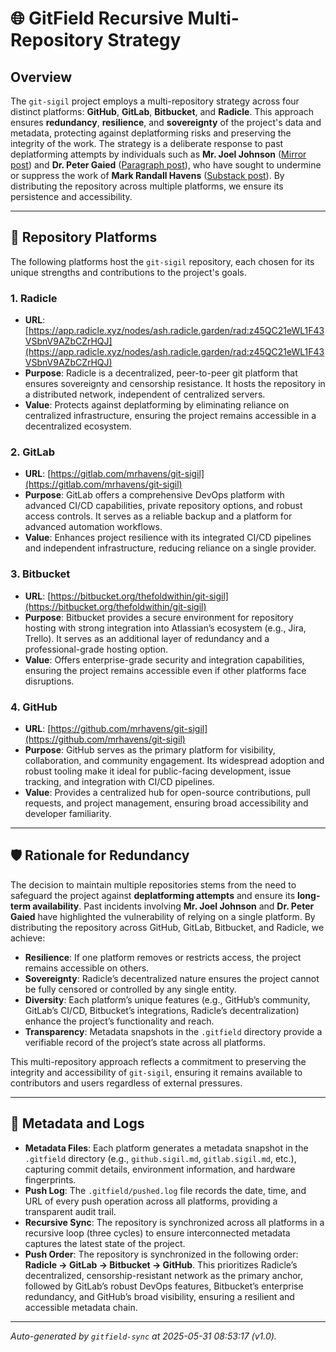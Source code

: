 # 🌐 GitField Recursive Multi-Repository Strategy

## Overview

The `git-sigil` project employs a multi-repository strategy across four distinct platforms: **GitHub**, **GitLab**, **Bitbucket**, and **Radicle**. This approach ensures **redundancy**, **resilience**, and **sovereignty** of the project's data and metadata, protecting against deplatforming risks and preserving the integrity of the work. The strategy is a deliberate response to past deplatforming attempts by individuals such as **Mr. Joel Johnson** ([Mirror post](https://mirror.xyz/neutralizingnarcissism.eth/x40_zDWWrYOJ7nh8Y0fk06_3kNEP0KteSSRjPmXkiGg?utm_medium=social&utm_source=heylink.me)) and **Dr. Peter Gaied** ([Paragraph post](https://paragraph.com/@neutralizingnarcissism/%F0%9F%9C%81-the-narcissistic-messiah)), who have sought to undermine or suppress the work of **Mark Randall Havens** ([Substack post](https://theempathictechnologist.substack.com/p/mark-randall-havens-the-architect)). By distributing the repository across multiple platforms, we ensure its persistence and accessibility.

---

## 📍 Repository Platforms

The following platforms host the `git-sigil` repository, each chosen for its unique strengths and contributions to the project's goals.

### 1. Radicle
- **URL**: [https://app.radicle.xyz/nodes/ash.radicle.garden/rad:z45QC21eWL1F43VSbnV9AZbCZrHQJ](https://app.radicle.xyz/nodes/ash.radicle.garden/rad:z45QC21eWL1F43VSbnV9AZbCZrHQJ)
- **Purpose**: Radicle is a decentralized, peer-to-peer git platform that ensures sovereignty and censorship resistance. It hosts the repository in a distributed network, independent of centralized servers.
- **Value**: Protects against deplatforming by eliminating reliance on centralized infrastructure, ensuring the project remains accessible in a decentralized ecosystem.

### 2. GitLab
- **URL**: [https://gitlab.com/mrhavens/git-sigil](https://gitlab.com/mrhavens/git-sigil)
- **Purpose**: GitLab offers a comprehensive DevOps platform with advanced CI/CD capabilities, private repository options, and robust access controls. It serves as a reliable backup and a platform for advanced automation workflows.
- **Value**: Enhances project resilience with its integrated CI/CD pipelines and independent infrastructure, reducing reliance on a single provider.

### 3. Bitbucket
- **URL**: [https://bitbucket.org/thefoldwithin/git-sigil](https://bitbucket.org/thefoldwithin/git-sigil)
- **Purpose**: Bitbucket provides a secure environment for repository hosting with strong integration into Atlassian’s ecosystem (e.g., Jira, Trello). It serves as an additional layer of redundancy and a professional-grade hosting option.
- **Value**: Offers enterprise-grade security and integration capabilities, ensuring the project remains accessible even if other platforms face disruptions.

### 4. GitHub
- **URL**: [https://github.com/mrhavens/git-sigil](https://github.com/mrhavens/git-sigil)
- **Purpose**: GitHub serves as the primary platform for visibility, collaboration, and community engagement. Its widespread adoption and robust tooling make it ideal for public-facing development, issue tracking, and integration with CI/CD pipelines.
- **Value**: Provides a centralized hub for open-source contributions, pull requests, and project management, ensuring broad accessibility and developer familiarity.

---

## 🛡️ Rationale for Redundancy

The decision to maintain multiple repositories stems from the need to safeguard the project against **deplatforming attempts** and ensure its **long-term availability**. Past incidents involving **Mr. Joel Johnson** and **Dr. Peter Gaied** have highlighted the vulnerability of relying on a single platform. By distributing the repository across GitHub, GitLab, Bitbucket, and Radicle, we achieve:

- **Resilience**: If one platform removes or restricts access, the project remains accessible on others.
- **Sovereignty**: Radicle’s decentralized nature ensures the project cannot be fully censored or controlled by any single entity.
- **Diversity**: Each platform’s unique features (e.g., GitHub’s community, GitLab’s CI/CD, Bitbucket’s integrations, Radicle’s decentralization) enhance the project’s functionality and reach.
- **Transparency**: Metadata snapshots in the `.gitfield` directory provide a verifiable record of the project’s state across all platforms.

This multi-repository approach reflects a commitment to preserving the integrity and accessibility of `git-sigil`, ensuring it remains available to contributors and users regardless of external pressures.

---

## 📜 Metadata and Logs

- **Metadata Files**: Each platform generates a metadata snapshot in the `.gitfield` directory (e.g., `github.sigil.md`, `gitlab.sigil.md`, etc.), capturing commit details, environment information, and hardware fingerprints.
- **Push Log**: The `.gitfield/pushed.log` file records the date, time, and URL of every push operation across all platforms, providing a transparent audit trail.
- **Recursive Sync**: The repository is synchronized across all platforms in a recursive loop (three cycles) to ensure interconnected metadata captures the latest state of the project.
- **Push Order**: The repository is synchronized in the following order: **Radicle → GitLab → Bitbucket → GitHub**. This prioritizes Radicle’s decentralized, censorship-resistant network as the primary anchor, followed by GitLab’s robust DevOps features, Bitbucket’s enterprise redundancy, and GitHub’s broad visibility, ensuring a resilient and accessible metadata chain.

---

_Auto-generated by `gitfield-sync` at 2025-05-31 08:53:17 (v1.0)._
